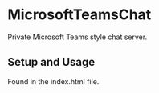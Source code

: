 # MicrosoftTeamsChat
Private Microsoft Teams style chat server.

## Setup and Usage
Found in the index.html file.
